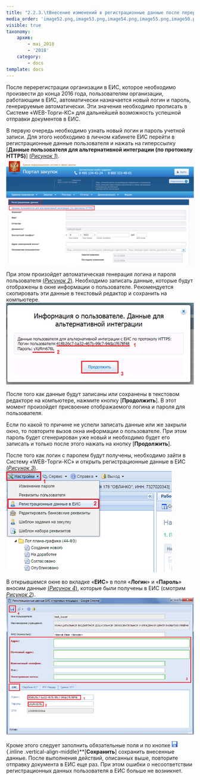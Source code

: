```yaml
---
title: "2.2.3.\tВнесение изменений в регистрационные данные после перерегистрации организации в ЕИС"
media_order: 'image52.png,image53.png,image54.png,image55.png,image50.png'
visible: true
taxonomy:
    архив:
        - mai_2018
        - '2018'
    category:
        - docs
template: docs
---
```


После перерегистрации организации в ЕИС, которое необходимо произвести до конца 2016 года, пользователям организации, работающим в ЕИС, автоматически назначается новый логин и пароль, генерируемые автоматически. Эти значения необходимо прописать в Системе «WEB-Торги-КС» для дальнейшей возможность успешной отправки документов в ЕИС.

В первую очередь необходимо узнать новый логин и пароль учетной записи. Для этого необходимо в личном кабинете ЕИС перейти в регистрационные данные пользователя и нажать на гиперссылку [**Данные пользователя для альтернативной интеграции (по протоколу HTTPS)**] [(*Рисунок 1*)](#ris-1).
![Рисунок 1. Получение данных пользователя для альтернативной интеграции](image52.png?id=ris-1)

При этом произойдет автоматическая генерация логина и пароля пользователя [(*Рисунок 2*)](#ris-2). Необходимо записать данные, которые будут отображены в окне информации о пользователе. Рекомендуется скопировать эти данные в текстовый редактор и сохранить на компьютере.
![Рисунок 2. Информация о пользователе](image53.png?id=ris-2)

После того как данные будут записаны или сохранены в текстовом редакторе на компьютере, нажмите кнопку [**Продолжить**]. В этот момент произойдет присвоение отображаемого логина и пароля для пользователя.

Если по какой то причине не успели записать данные или же закрыли окно, то повторите вызов окна информации о пользователе. При этом пароль будет сгенерирован уже новый и необходимо будет его записать и только после этого нажать на кнопку [**Продолжить**].

После того как логин с паролем будут получены, необходимо зайти в Систему «WEB-Торги-КС» и открыть регистрационные данные в ЕИС [(*Рисунок 3*)](#ris-3).
![Рисунок 3. Регистрационные данные](image54.png?id=ris-3)

В открывшемся окне во вкладке «**ЕИС**» в поля «**Логин**» и «**Пароль**» вносим данные [(*Рисунок 4*)](#ris-4), которые были получены в ЕИС (смотрим [*Рисунок 2*](#ris-2)).
![Рисунок 4. Изменение регистрационных данных](image55.png?id=ris-4)

Кроме этого следует заполнить обязательные поля и по кнопке  ![](image50.png) {.inline .vertical-align-middle}**[**Сохранить**] сохранить внесенные данные. После выполнения действий, описанных выше, повторите отправку документа в ЕИС еще раз. При этом ошибки о несоответствии регистрационных данных пользователя в ЕИС больше не возникнет.


